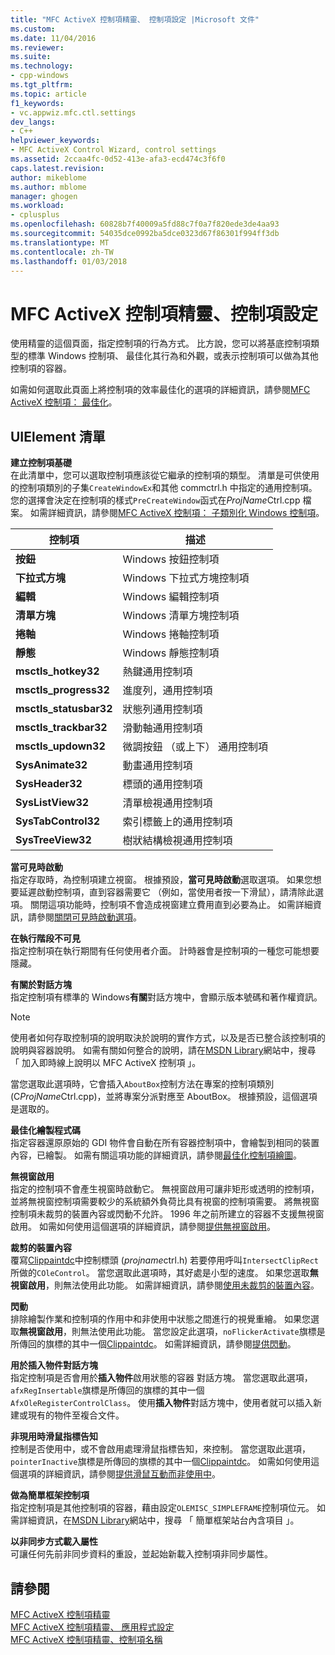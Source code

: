 ```yaml
---
title: "MFC ActiveX 控制項精靈、 控制項設定 |Microsoft 文件"
ms.custom: 
ms.date: 11/04/2016
ms.reviewer: 
ms.suite: 
ms.technology:
- cpp-windows
ms.tgt_pltfrm: 
ms.topic: article
f1_keywords:
- vc.appwiz.mfc.ctl.settings
dev_langs:
- C++
helpviewer_keywords:
- MFC ActiveX Control Wizard, control settings
ms.assetid: 2ccaa4fc-0d52-413e-afa3-ecd474c3f6f0
caps.latest.revision: 
author: mikeblome
ms.author: mblome
manager: ghogen
ms.workload:
- cplusplus
ms.openlocfilehash: 60828b7f40009a5fd88c7f0a7f820ede3de4aa93
ms.sourcegitcommit: 54035dce0992ba5dce0323d67f86301f994ff3db
ms.translationtype: MT
ms.contentlocale: zh-TW
ms.lasthandoff: 01/03/2018
---
```

# <a name="control-settings-mfc-activex-control-wizard"></a>MFC ActiveX 控制項精靈、控制項設定
使用精靈的這個頁面，指定控制項的行為方式。 比方說，您可以將基底控制項類型的標準 Windows 控制項、 最佳化其行為和外觀，或表示控制項可以做為其他控制項的容器。  
  
 如需如何選取此頁面上將控制項的效率最佳化的選項的詳細資訊，請參閱[MFC ActiveX 控制項： 最佳化](../../mfc/mfc-activex-controls-optimization.md)。  
  
## <a name="uielement-list"></a>UIElement 清單  
 **建立控制項基礎**  
 在此清單中，您可以選取控制項應該從它繼承的控制項的類型。 清單是可供使用的控制項類別的子集`CreateWindowEx`和其他 commctrl.h 中指定的通用控制項。 您的選擇會決定在控制項的樣式`PreCreateWindow`函式在*ProjName*Ctrl.cpp 檔案。 如需詳細資訊，請參閱[MFC ActiveX 控制項： 子類別化 Windows 控制項](../../mfc/mfc-activex-controls-subclassing-a-windows-control.md)。  
  
|控制項|描述|  
|-------------|-----------------|  
|**按鈕**|Windows 按鈕控制項|  
|**下拉式方塊**|Windows 下拉式方塊控制項|  
|**編輯**|Windows 編輯控制項|  
|**清單方塊**|Windows 清單方塊控制項|  
|**捲軸**|Windows 捲軸控制項|  
|**靜態**|Windows 靜態控制項|  
|**msctls_hotkey32**|熱鍵通用控制項|  
|**msctls_progress32**|進度列，通用控制項|  
|**msctls_statusbar32**|狀態列通用控制項|  
|**msctls_trackbar32**|滑動軸通用控制項|  
|**msctls_updown32**|微調按鈕 （或上下） 通用控制項|  
|**SysAnimate32**|動畫通用控制項|  
|**SysHeader32**|標頭的通用控制項|  
|**SysListView32**|清單檢視通用控制項|  
|**SysTabControl32**|索引標籤上的通用控制項|  
|**SysTreeView32**|樹狀結構檢視通用控制項|  
  
 **當可見時啟動**  
 指定存取時，為控制項建立視窗。 根據預設，**當可見時啟動**選取選項。 如果您想要延遲啟動控制項，直到容器需要它 （例如，當使用者按一下滑鼠），請清除此選項。 關閉這項功能時，控制項不會造成視窗建立費用直到必要為止。 如需詳細資訊，請參閱[關閉可見時啟動選項](../../mfc/turning-off-the-activate-when-visible-option.md)。  
  
 **在執行階段不可見**  
 指定控制項在執行期間有任何使用者介面。 計時器會是控制項的一種您可能想要隱藏。  
  
 **有關於對話方塊**  
 指定控制項有標準的 Windows**有關**對話方塊中，會顯示版本號碼和著作權資訊。  
  
> [!NOTE]
>  使用者如何存取控制項的說明取決於說明的實作方式，以及是否已整合該控制項的說明與容器說明。 如需有關如何整合的說明，請在[MSDN Library](http://go.microsoft.com/fwlink/p/?linkid=150542)網站中，搜尋 「 加入即時線上說明以 MFC ActiveX 控制項 」。  
  
 當您選取此選項時，它會插入`AboutBox`控制方法在專案的控制項類別 (C*ProjName*Ctrl.cpp)，並將專案分派對應至 AboutBox。 根據預設，這個選項是選取的。  
  
 **最佳化繪製程式碼**  
 指定容器還原原始的 GDI 物件會自動在所有容器控制項中，會繪製到相同的裝置內容，已繪製。 如需有關這項功能的詳細資訊，請參閱[最佳化控制項繪圖](../../mfc/optimizing-control-drawing.md)。  
  
 **無視窗啟用**  
 指定的控制項不會產生視窗時啟動它。 無視窗啟用可讓非矩形或透明的控制項，並將無視窗控制項需要較少的系統額外負荷比具有視窗的控制項需要。 將無視窗控制項未裁剪的裝置內容或閃動不允許。 1996 年之前所建立的容器不支援無視窗啟用。 如需如何使用這個選項的詳細資訊，請參閱[提供無視窗啟用](../../mfc/providing-windowless-activation.md)。  
  
 **裁剪的裝置內容**  
 覆寫[Clippaintdc](../../mfc/reference/colecontrol-class.md#getcontrolflags)中控制標頭 (*projname*ctrl.h) 若要停用呼叫`IntersectClipRect`所做的`COleControl`。 當您選取此選項時，其好處是小型的速度。 如果您選取**無視窗啟用**，則無法使用此功能。 如需詳細資訊，請參閱[使用未裁剪的裝置內容](../../mfc/using-an-unclipped-device-context.md)。  
  
 **閃動**  
 排除繪製作業和控制項的作用中和非使用中狀態之間進行的視覺重繪。 如果您選取**無視窗啟用**，則無法使用此功能。 當您設定此選項，`noFlickerActivate`旗標是所傳回的旗標的其中一個[Clippaintdc](../../mfc/reference/colecontrol-class.md#getcontrolflags)。 如需詳細資訊，請參閱[提供閃動](../../mfc/providing-flicker-free-activation.md)。  
  
 **用於插入物件對話方塊**  
 指定控制項是否會用於**插入物件**啟用狀態的容器 對話方塊。 當您選取此選項，`afxRegInsertable`旗標是所傳回的旗標的其中一個`AfxOleRegisterControlClass`。 使用**插入物件**對話方塊中，使用者就可以插入新建或現有的物件至複合文件。  
  
 **非現用時滑鼠指標告知**  
 控制是否使用中，或不會啟用處理滑鼠指標告知，來控制。 當您選取此選項，`pointerInactive`旗標是所傳回的旗標的其中一個[Clippaintdc](../../mfc/reference/colecontrol-class.md#getcontrolflags)。 如需如何使用這個選項的詳細資訊，請參閱[提供滑鼠互動而非使用中](../../mfc/providing-mouse-interaction-while-inactive.md)。  
  
 **做為簡單框架控制項**  
 指定控制項是其他控制項的容器，藉由設定`OLEMISC_SIMPLEFRAME`控制項位元。 如需詳細資訊，在[MSDN Library](http://go.microsoft.com/fwlink/p/?linkid=150542)網站中，搜尋 「 簡單框架站台內含項目 」。  
  
 **以非同步方式載入屬性**  
 可讓任何先前非同步資料的重設，並起始新載入控制項非同步屬性。  
  
## <a name="see-also"></a>請參閱  
 [MFC ActiveX 控制項精靈](../../mfc/reference/mfc-activex-control-wizard.md)   
 [MFC ActiveX 控制項精靈、 應用程式設定](../../mfc/reference/application-settings-mfc-activex-control-wizard.md)   
 [MFC ActiveX 控制項精靈、控制項名稱](../../mfc/reference/control-names-mfc-activex-control-wizard.md)

